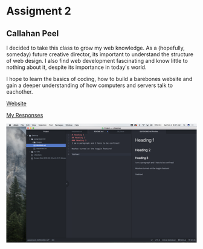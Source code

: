 # Assigment 2
## Callahan Peel

I decided to take this class to grow my web knowledge. As a (hopefully, someday) future creative director, its important to understand the structure of web design. I also find web development fascinating and know little to nothing about it, despite its importance in today's world.

I hope to learn the basics of coding, how to build a barebones website and gain a deeper understanding of how computers and servers talk to eachother.

[Website](https://cupofjo.com/)

[My Responses](./responses.txt)

![My Screenshot](./images/screenshot.png)
